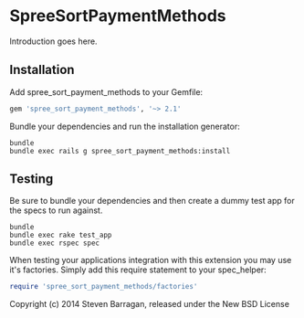 SpreeSortPaymentMethods
=======================

Introduction goes here.

Installation
------------

Add spree_sort_payment_methods to your Gemfile:

```ruby
gem 'spree_sort_payment_methods', '~> 2.1'
```

Bundle your dependencies and run the installation generator:

```shell
bundle
bundle exec rails g spree_sort_payment_methods:install
```

Testing
-------

Be sure to bundle your dependencies and then create a dummy test app for the specs to run against.

```shell
bundle
bundle exec rake test_app
bundle exec rspec spec
```

When testing your applications integration with this extension you may use it's factories.
Simply add this require statement to your spec_helper:

```ruby
require 'spree_sort_payment_methods/factories'
```

Copyright (c) 2014 Steven Barragan, released under the New BSD License
